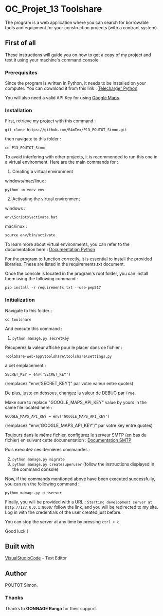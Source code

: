 # OC_Projet_13 Toolshare

The program is a web application where you can search for borrowable tools and equipment for your construction projects (with a contract system).

## First of all

These instructions will guide you on how to get a copy of my project and test it using your machine's command console.

### Prerequisites

Since the program is written in Python, it needs to be installed on your computer. You can download it from this link : [Télecharger Python](https://www.python.org/downloads/)

You will also need a valid API Key for using [Google Maps](https://developers.google.com/maps/get-started?hl=fr#create-project).

### Installation

First, retrieve my project with this command : 

```git clone https://github.com/R4mTex/P13_POUTOT_Simon.git```

then navigate to this folder :

```cd P13_POUTOT_Simon```

To avoid interfering with other projects, it is recommended to run this one in a virtual environment. Here are the main commands for :

1. Creating a virtual environment 

windows/mac/linux : 

```python -m venv env```

2. Activating the virtual environment

windows : 

```env\Scripts\activate.bat```

mac/linux : 

```source env/bin/activate```

To learn more about virtual environments, you can refer to the documentation here : [Documentation Python](https://docs.python.org/fr/3.6/tutorial/venv.html/)

For the program to function correctly, it is essential to install the provided libraries. These are listed in the requirements.txt document.

Once the console is located in the program's root folder, you can install them using the following command :

```pip install -r requirements.txt --use-pep517```

### Initialization

Navigate to this folder :

```cd toolshare```

And execute this command :

1. ```python manage.py secretKey```

Récuperez la valeur affiché pour le placer dans ce fichier :

```ToolShare-web-app\toolshare\toolshare\settings.py```

à cet emplacement :

```SECRET_KEY = env('SECRET_KEY')```

(remplacez "env('SECRET_KEY')" par votre valeur entre quotes)

De plus, juste en dessous, changez la valeur de DEBUG par ```True```.

Make sure to replace "GOOGLE_MAPS_API_KEY" value by yours in the same file located here :

```GOOGLE_MAPS_API_KEY = env('GOOGLE_MAPS_API_KEY')```

(remplacez "env('GOOGLE_MAPS_API_KEY')" par votre key entre quotes)

Toujours dans le même fichier, configurez le serveur SMTP (en bas du fichier) en suivant cette documentation : [Documentation SMTP](https://docs.djangoproject.com/en/4.2/topics/email/)

Puis executez ces dernières commandes :

2. ```python manage.py migrate```
3. ```python manage.py createsuperuser``` (follow the instructions displayed in the command console)

Now, if the commands mentioned above have been executed successfully, you can run the following command :

```python manage.py runserver```

Finally, you will be provided with a URL : ```Starting development server at http://127.0.0.1:8000/``` follow the link, and you will be redirected to my site.
Log in with the credentials of the user created just before.

You can stop the server at any time by pressing ```ctrl + c```.

Good luck !

## Built with

[VisualStudioCode](https://code.visualstudio.com/) - Text Editor

## Author

POUTOT Simon. 

### Thanks

Thanks to **GONNAGE Ranga** for their support.
